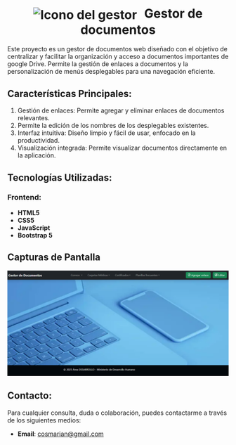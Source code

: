 <h1 align="center">
    <img src="./img/nombre-del-icono.png" alt="Icono del gestor" style="height: 30px; vertical-align: middle; margin-right: 10px;">
    Gestor de documentos
</h1>
  

Este proyecto es un gestor de documentos web diseñado con el objetivo de centralizar y facilitar la organización y acceso a documentos importantes de google Drive. Permite la gestión de enlaces a documentos y la personalización de menús desplegables para una navegación eficiente.

## Características Principales:

1. Gestión de enlaces: Permite agregar y eliminar enlaces de documentos relevantes.
2. Permite la edición de los nombres de los desplegables existentes.
3. Interfaz intuitiva: Diseño limpio y fácil de usar, enfocado en la productividad.
4. Visualización integrada: Permite visualizar documentos directamente en la aplicación.


## Tecnologías Utilizadas:

### Frontend:
- **HTML5**
- **CSS5**
- **JavaScript**
- **Bootstrap 5**

## Capturas de Pantalla

![Página principal](img/landing.png)


## Contacto:
Para cualquier consulta, duda o colaboración, puedes contactarme a través de los siguientes medios:
- **Email**: cosmarian@gmail.com

